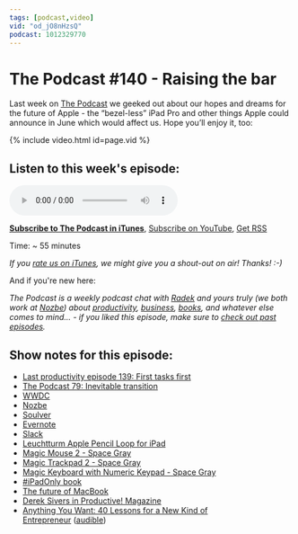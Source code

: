 ```yaml
---
tags: [podcast,video]
vid: "od_jO8nHzsQ"
podcast: 1012329770
---
```


# The Podcast #140 - Raising the bar

Last week on [The Podcast][p] we geeked out about our hopes and dreams for the future of Apple - the “bezel-less” iPad Pro and other things Apple could announce in June which would affect us. Hope you’ll enjoy it, too:

{% include video.html id=page.vid %}

<!--More-->

## Listen to this week's episode:

<audio controls>
<source src="https://files.nozbe.com/podcast/140.mp3" type="audio/mpeg">
</audio>

**[Subscribe to The Podcast in iTunes][i]**, [Subscribe on YouTube][y], [Get RSS][rss]

Time: ~ 55 minutes

*If you [rate us on iTunes][i], we might give you a shout-out on air! Thanks! :-)*

And if you're new here:

*The Podcast is a weekly podcast chat with [Radek][r] and yours truly (we both work at [Nozbe][n]) about [productivity](/productivity), [business](/business), [books](/books), and whatever else comes to mind… - if you liked this episode, make sure to [check out past episodes](/podcast).*

## Show notes for this episode:

  * [Last productivity episode 139: First tasks first](/podcast-139)
  * [The Podcast 79: Inevitable transition](/podcast-79)
  * [WWDC](https://developer.apple.com/wwdc/)
  * [Nozbe](https://nozbe.com/)
  * [Soulver](https://itunes.apple.com/us/app/soulver/id348142037?mt=8)
  * [Evernote](https://evernote.com/)
  * [Slack](https://slack.com/)
  * [Leuchtturm Apple Pencil Loop for iPad](https://www.amazon.com/dp/B002CWMAPW)
  * [Magic Mouse 2 - Space Gray](https://www.apple.com/shop/product/MRME2LL/A/magic-mouse-2-space-gray)
  * [Magic Trackpad 2 - Space Gray](https://www.apple.com/shop/product/MRMF2LL/A/magic-trackpad-2-space-gray)
  * [Magic Keyboard with Numeric Keypad - Space Gray](https://www.apple.com/shop/product/MRMH2LL/A/magic-keyboard-with-numeric-keypad-us-english-space-gray)
  * [#iPadOnly book](https://www.amazon.com/iPadOnly-first-post-PC-everything-between-ebook/dp/B00DVETZW6/)
  * [The future of MacBook](http://radex.io/future-macbooks/)
  * [Derek Sivers in Productive! Magazine](http://productivemag.com/30)
  * [Anything You Want: 40 Lessons for a New Kind of Entrepreneur](https://www.amazon.com/Anything-You-Want-Lessons-Entrepreneur-ebook/dp/B013XUNUAA/) ([audible](https://www.audible.com/pd/Bios-Memoirs/Anything-You-Want-Audiobook/B00563HS4C))

[y]: https://michael.gratis/thepodcastyt
[rss]: https://thepodcast.fm/episodes?format=RSS
[e]: /podcast-140

[p]: /podcast
[n]: https://nozbe.com/?a=mike
[r]: https://michael.gratis/radex
[i]: https://michael.gratis/thepodcast
[o]: https://michael.gratis/ipadonly

